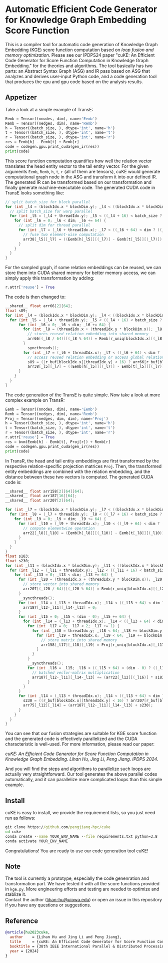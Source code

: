 # Automatic Efficient Code Generator for Knowledge Graph Embedding Score Function

This is a compiler tool for automatic code generation of Knowledge Graph Embedding (KGE) score function computation based on *loop fusion and memory optimization*. 
Please see our IPDPS24 paper "cuKE: An Efficient Code Generator for Score Function Computation in Knowledge Graph Embedding." for the theories and algorithms. 
The tool basically has two parts: an Abstract Syntax Graph (ASG) and IR pass based on ASG that analyzes and derives user-input Python code, and a code generation tool that produces the cpu and gpu code based on the analysis results. 


## Appetizer
Take a look at a simple example of TransE:

```python
Eemb = Tensor((nnodes, dim), name='Eemb')
Remb = Tensor((nedges, dim), name='Remb')
h = Tensor((batch_size, ), dtype='int', name='h')
t = Tensor((batch_size, ), dtype='int', name='t')
r = Tensor((batch_size, ), dtype='int', name='r')
res = Eemb[h] - Eemb[t] + Remb[r]
code = codegen.gpu.print_cuda(gen_ir(res))
print(code)
```

This score function computation quantifies how well the relation vector translates the head entity vector to the tail entity vector. For the given arguments `Eemb`, `Remb`, `h`, `t`, `r` (all of them are tensors), cuKE would generate computational graph node in the ASG and transform it into our defined IR. The generated IR can be transformed based on our transformation and finally generate machine-executable code. The generated CUDA code in TransE looks something like:

```cpp
// split batch_size for block parallel
for (int _l4 = (blockIdx.x * blockDim.y); _l4 < ((blockIdx.x * blockDim.y) + (batch_size / (batch_size/16))); _l4 += 16) {
  // split batch_size for warp parallel
  for (int _l5 = (_l4 + threadIdx.y); _l5 < ((_l4 + 16) < batch_size ? ((_l4 + 16)) : (batch_size)); _l5 += blockDim.y) {
    for (int _l6 = 0; _l6 < dim; _l6 += 64) {
      // split dim for thread parallel
      for (int _l7 = (_l6 + threadIdx.x); _l7 < ((_l6 + 64) < dim ? ((_l6 + 64)):(dim)); _l7 += blockDim.x) {
        // fuse two element-wise computation
        arr38[_l5][_l7] = ((Eemb[h[_l5]][(_l7)] - Eemb[t[_l5]][(_l7)]) + Remb[r[_l5]][(_l7)]); 
      } 
    } 
  } 
}
```

For the sampled graph, if some relation embeddings can be reused, we can store them into CUDA shared memory for better memory access, we can simply apply this transformation by adding:
```python
r.attr['reuse'] = True
```

The code is then changed to:
```cpp
__shared__ float arr66[2][64];
float s89;
for (int _l4 = (blockIdx.x * blockDim.y); _l4 < ((blockIdx.x * blockDim.y) + (batch_size / (batch_size/16))); _l4 += 16) {
  for (int _l5 = (_l4 + threadIdx.y); _l5 < ((_l4 + 16) < batch_size ? ((_l4 + 16)) : (batch_size)); _l5 += blockDim.y) {
      for (int _l6 = 0; _l6 < dim; _l6 += 64) {
        for (int _l8 = (threadIdx.x + (threadIdx.y * blockDim.x)); _l8 < (r_unique_cnt[blockIdx.x] * 64); _l8 += (blockDim.x * blockDim.y)) {
          // stores reused relation embedding into shared memory
          arr66[(_l8 / 64)][(_l8 % 64)] = Remb[r_uniq[blockIdx.x][(_l8 / 64)]][((_l8 % 64) + _l6)];
        } 
        __syncthreads();
        for (int _l7 = (_l6 + threadIdx.x); _l7 < ((_l6 + 64) < dim ? ((_l6 + 64)) : (dim)); _l7 += blockDim.x) {
          // access reused relation embedding or access global relation embedding
          s89 = ((r_buf[blockIdx.x][threadIdx.y] < 16) ? arr66[r_buf[blockIdx.x][threadIdx.y]][(_l7 - _l6)] : Remb[(r_buf[blockIdx.x][threadIdx.y] - 16)][_l7]);
          arr38[_l5][_l7] = ((Eemb[h[_l5]][(_l7)] - Eemb[t[_l5]][(_l7)]) + s89);
      } 
    } 
  } 
}
```


The code generation of the TransE is quite simple. Now take a look at more complex example on TransR:

```python
Eemb = Tensor((nnodes, dim), name='Eemb')
Remb = Tensor((nedges, dim), name='Remb')
Proj = Tensor((nedges, dim, dim), name='Proj')
h = Tensor((batch_size, ), dtype='int', name='h')
t = Tensor((batch_size, ), dtype='int', name='t')
r = Tensor((batch_size, ), dtype='int', name='r')
r.attr['reuse'] = True
res = bvm(Eemb[h] - Eemb[t], Proj[r]) + Remb[r]
code = codegen.gpu.print_cuda(gen_ir(res))
print(code)
```

In TransR, the head and tail entity embeddings are first transformed by the respective relation-specific projection matrices `Proj`. Then, the transformed entity embeddings are combined with the relation embedding, and the distance between these two vectors is computed. The generated CUDA code is:

```cpp
__shared__ float arr158[2][64][64];
__shared__ float arr187[16][64];
__shared__ float arr207[2][64];

for (int _l7 = (blockIdx.x * blockDim.y); _l7 < ((blockIdx.x * blockDim.y) + (batch_size / (batch_size/16))); _l7 += 16) {
  for (int _l8 = (_l7 + threadIdx.y); _l8 < ((_l7 + 16) < batch_size ? ((_l7 + 16)) : (batch_size)); _l8 += blockDim.y) {
    for (int _l9 = 0; _l9 < dim; _l9 += 64) {
      for (int _l10 = (_l9 + threadIdx.x); _l10 < ((_l9 + 64) < dim ? ((_l9 + 64)) : (dim)); _l10 += blockDim.x) {
        // compute elementwise operation
        arr22[_l8][_l10] = (Eemb[h[_l8]][(_l10)] - Eemb[t[_l8]][(_l10)]);
      } 
    } 
  } 
} 
float s183;
float s230;
for (int _l11 = (blockIdx.x * blockDim.y); _l11 < ((blockIdx.x * blockDim.y) + (batch_size / (batch_size/16))); _l11 += 16) {
  for (int _l12 = (_l11 + threadIdx.y); _l12 < ((_l11 + 16) < batch_size ? ((_l11 + 16)) : (batch_size)); _l12 += blockDim.y) {
    for (int _l13 = 0; _l13 < dim; _l13 += 64) {
      for (int _l20 = (threadIdx.x + (threadIdx.y * blockDim.x)); _l20 < (r_unique_cnt[blockIdx.x] * 64); _l20 += (blockDim.x * blockDim.y)) {
        // store vector into shared memory
        arr207[(_l20 / 64)][(_l20 % 64)] = Remb[r_uniq[blockIdx.x][(_l20 / 64)]][((_l20 % 64) + _l13)];
      } 
      __syncthreads();
      for (int _l14 = (_l13 + threadIdx.x); _l14 < ((_l13 + 64) < dim ? ((_l13 + 64)) : (dim)); _l14 += blockDim.x) {
        arr187[_l12-_l11][_l14-_l13] = 0;
      } 
      for (int _l15 = 0; _l15 < (dim - 0); _l15 += 64) {
        for (int _l14 = (_l13 + threadIdx.x); _l14 < ((_l13 + 64) < dim ? ((_l13 + 64)) : (dim)); _l14 += blockDim.x) {
          for (int _l17 = 0; _l17 < 2; _l17 += 1) {
            for (int _l18 = threadIdx.y; _l18 < 64; _l18 += blockDim.y) {
              for (int _l19 = threadIdx.x; _l19 < 64; _l19 += blockDim.x) {
                // store matrix into shared memory
                arr158[_l17][_l18][_l19] = Proj[r_uniq[blockIdx.x][_l17]][(_l18 + _l13)][(_l19 + _l15)];
              } 
            } 
          } 
          __syncthreads();
          for (int _l16 = _l15; _l16 < ((_l15 + 64) < (dim - 0) ? ((_l15 + 64)) : ((dim - 0))); _l16 += 1) {
            // batched vector-matrix multiplication
            arr187[_l12-_l11][_l14-_l13] += (arr22[_l12][(_l16)] * s183);
          } 
        } 
      } 
      for (int _l14 = (_l13 + threadIdx.x); _l14 < ((_l13 + 64) < dim ? ((_l13 + 64)) : (dim)); _l14 += blockDim.x) {
        s230 = ((r_buf[blockIdx.x][threadIdx.y] < 16) ? arr207[r_buf[blockIdx.x][threadIdx.y]][(_l14 - _l13)] : Remb[(r_buf[blockIdx.x][threadIdx.y] - 16)][_l14]);
        arr75[_l12][_l14] = (arr187[_l12-_l11][_l14-_l13] + s230);
      } 
    } 
  } 
}
```

You can see that our fusion strategies are suitable for KGE score function and the generated code is effectively parallelized and the CUDA characteristic is well-used. For more information, please read our paper:

*cuKE: An Efficient Code Generator for Score Function Computation in Knowledge Graph Embedding. Lihan Hu, Jing Li, Peng Jiang. IPDPS 2024.* 

And you will find the steps and algorithms to parallelize such loops are actually very straightforward. 
Our tool generates the above parallel codes automatically, and it can parallelize more complicated loops than this simple example.  



## Install
cuKE is easy to install, we provide the requirement lists, so you just need run as follows:

```cmd
git clone https://github.com/pengjiang-hpc/cuke
cd cuke
conda create --name YOUR_ENV_NAME --file requirements.txt python=3.8
conda activate YOUR_ENV_NAME
```

Congratulations! You are ready to use our code generation tool cuKE!


## Note
The tool is currently a prototype, especially the code genenration and transformation part. 
We have tested it with all the score functions provided in `kge.py`. 
More engineering efforts and testing are needed to optimize and stablize it.  
Contact the author (lihan-hu@uiowa.edu) or open an issue in this repository if you have any questions or suggestions.

## Reference
```bibtex
@article{hu2023cuke,
  author    = {Lihan Hu and Jing Li and Peng Jiang},
  title     = {cuKE: An Efficient Code Generator for Score Function Computation in Knowledge Graph Embedding},
  booktitle = {38th IEEE International Parallel & Distributed Processing Symposium (IPDPS)},
  year = {2024}
}
```